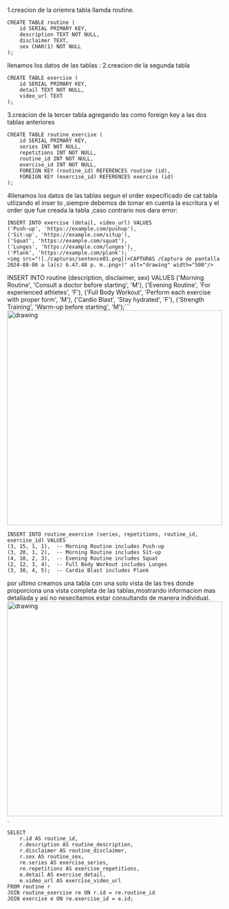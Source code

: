 1.creacion de la oriemra tabla llamda routine.

```
CREATE TABLE routine (
    id SERIAL PRIMARY KEY,
    description TEXT NOT NULL,
    disclaimer TEXT,
    sex CHAR(1) NOT NULL
);
```
llenamos los datos de las tablas :
2.creacion de la segunda tabla 

```
CREATE TABLE exercise (
    id SERIAL PRIMARY KEY,
    detail TEXT NOT NULL,
    video_url TEXT
);
```
3.creacion de la tercer tabla agregando las como foreign key a las dos tablas anteriores 

```
CREATE TABLE routine_exercise (
    id SERIAL PRIMARY KEY,
    series INT NOT NULL,
    repetitions INT NOT NULL,
    routine_id INT NOT NULL,
    exercise_id INT NOT NULL,
    FOREIGN KEY (routine_id) REFERENCES routine (id),
    FOREIGN KEY (exercise_id) REFERENCES exercise (id)
);
```
4llenamos los datos de las tablas segun el order expecificado de cat tabla utlizando el inser to ,siempre debemos de tomar en cuenta la escritura y el order que fue creada la tabla ,caso contrario nos dara error:

```
INSERT INTO exercise (detail, video_url) VALUES 
('Push-up', 'https://example.com/pushup'),
('Sit-up', 'https://example.com/situp'),
('Squat', 'https://example.com/squat'),
('Lunges', 'https://example.com/lunges'),
('Plank', 'https://example.com/plank');```
<img src="![./capturas/sentence01.png](<CAPTURAS /Captura de pantalla 2024-08-06 a la(s) 6.47.48 p. m..png>)" alt="drawing" width="500"/>
```
INSERT INTO routine (description, disclaimer, sex) VALUES 
('Morning Routine', 'Consult a doctor before starting', 'M'),
('Evening Routine', 'For experienced athletes', 'F'),
('Full Body Workout', 'Perform each exercise with proper form', 'M'),
('Cardio Blast', 'Stay hydrated', 'F'),
('Strength Training', 'Warm-up before starting', 'M');```
<img src="![./capturas/sentence01.png](<CAPTURAS /Captura de pantalla 2024-08-06 a la(s) 6.47.33 p. m..png>)" alt="drawing" width="500"/>
```
INSERT INTO routine_exercise (series, repetitions, routine_id, exercise_id) VALUES 
(3, 15, 1, 1),  -- Morning Routine includes Push-up
(3, 20, 1, 2),  -- Morning Routine includes Sit-up
(4, 10, 2, 3),  -- Evening Routine includes Squat
(2, 12, 3, 4),  -- Full Body Workout includes Lunges
(3, 30, 4, 5);  -- Cardio Blast includes Plank
```
por ultimo creamos una tabla con una solo vista de las tres donde proporciona una vista completa de las tablas,mostrando informacion mas detallada y asi no nesecitamos estar consultando de manera individual. 
<img src="![./capturas/sentence01.png](<CAPTURAS /Captura de pantalla 2024-08-06 a la(s) 6.46.51 p. m..png>)" alt="drawing" width="500"/>
.
```CREATE VIEW routine_details AS
SELECT
    r.id AS routine_id,
    r.description AS routine_description,
    r.disclaimer AS routine_disclaimer,
    r.sex AS routine_sex,
    re.series AS exercise_series,
    re.repetitions AS exercise_repetitions,
    e.detail AS exercise_detail,
    e.video_url AS exercise_video_url
FROM routine r
JOIN routine_exercise re ON r.id = re.routine_id
JOIN exercise e ON re.exercise_id = e.id;
```



